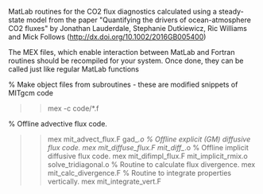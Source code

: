 MatLab routines for the CO2 flux diagnostics calculated using a steady-state model from the paper "Quantifying the drivers of ocean-atmosphere CO2 fluxes" by Jonathan Lauderdale, Stephanie Dutkiewicz, Ric Williams and Mick Follows (http://dx.doi.org/10.1002/2016GB005400)

The MEX files, which enable interaction between MatLab and Fortran routines should be recompiled for your system. Once done, they can be called just like regular MatLab functions

% Make object files from subroutines - these are modified snippets of MITgcm code
>> mex -c code/*.f

% Offline advective flux code.
>> mex mit_advect_flux.F gad_*.o
% Offline explicit (GM) diffusive flux code.
>> mex mit_diffuse_flux.F mit_diff_*.o
% Offline implicit diffusive flux code.
>> mex mit_difimpl_flux.F mit_implicit_rmix.o solve_tridiagonal.o
% Routine to calculate flux divergence.
>> mex mit_calc_divergence.F 
% Routine to integrate properties vertically.
>> mex mit_integrate_vert.F

